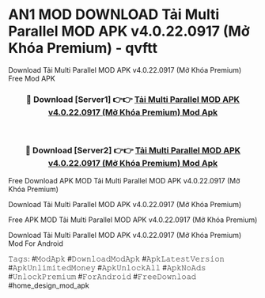 # AN1 MOD DOWNLOAD Tải Multi Parallel MOD APK v4.0.22.0917 (Mở Khóa Premium) - qvftt
Download Tải Multi Parallel MOD APK v4.0.22.0917 (Mở Khóa Premium) Free Mod APK

<div align="center">
<h3>🔴 Download [Server1] 👉👉 <a href="https://apk-comot.site?title=Tải_Multi_Parallel_MOD_APK_v4.0.22.0917_(Mở_Khóa_Premium)">Tải Multi Parallel MOD APK v4.0.22.0917 (Mở Khóa Premium) Mod Apk</a></h3><br>

<h3>🔴 Download [Server2] 👉👉 <a href="https://apk-comot.site?title=Tải_Multi_Parallel_MOD_APK_v4.0.22.0917_(Mở_Khóa_Premium)">Tải Multi Parallel MOD APK v4.0.22.0917 (Mở Khóa Premium) Mod Apk</a></h3>
</div>


Free Download APK MOD Tải Multi Parallel MOD APK v4.0.22.0917 (Mở Khóa Premium)

Download Tải Multi Parallel MOD APK v4.0.22.0917 (Mở Khóa Premium) 

Free APK MOD Tải Multi Parallel MOD APK v4.0.22.0917 (Mở Khóa Premium) 

Download Tải Multi Parallel MOD APK v4.0.22.0917 (Mở Khóa Premium) Mod For Android

𝚃𝚊𝚐𝚜: #𝙼𝚘𝚍𝙰𝚙𝚔 #𝙳𝚘𝚠𝚗𝚕𝚘𝚊𝚍𝙼𝚘𝚍𝙰𝚙𝚔 #𝙰𝚙𝚔𝙻𝚊𝚝𝚎𝚜𝚝𝚅𝚎𝚛𝚜𝚒𝚘𝚗 #𝙰𝚙𝚔𝚄𝚗𝚕𝚒𝚖𝚒𝚝𝚎𝚍𝙼𝚘𝚗𝚎𝚢 #𝙰𝚙𝚔𝚄𝚗𝚕𝚘𝚌𝚔𝙰𝚕𝚕 #𝙰𝚙𝚔𝙽𝚘𝙰𝚍𝚜 #𝚄𝚗𝚕𝚘𝚌𝚔𝙿𝚛𝚎𝚖𝚒𝚞𝚖 #𝙵𝚘𝚛𝙰𝚗𝚍𝚛𝚘𝚒𝚍 #𝙵𝚛𝚎𝚎𝙳𝚘𝚠𝚗𝚕𝚘𝚊𝚍 #home_design_mod_apk